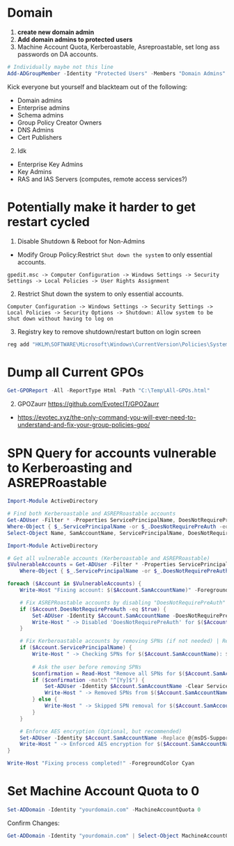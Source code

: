 # Domain
1. **create new domain admin**
2. **Add domain admins to protected users**
3. Machine Account Quota, Kerberoastable, Asreproastable, set long ass passwords on DA accounts. 
```powershell
# Individually maybe not this line
Add-ADGroupMember -Identity "Protected Users" -Members "Domain Admins"
```
   
Kick everyone but yourself and blackteam out of the following:
  - Domain admins
  - Enterprise admins
  - Schema admins
  - Group Policy Creator Owners
  - DNS Admins
  - Cert Publishers

2. Idk
  - Enterprise Key Admins
  - Key Admins
  - RAS and IAS Servers (computes, remote access services?)

# Potentially make it harder to get restart cycled
1. Disable Shutdown & Reboot for Non-Admins
  - Modify Group Policy:Restrict ```Shut down the system``` to only essential accounts.
```plaintext
gpedit.msc -> Computer Configuration -> Windows Settings -> Security Settings -> Local Policies -> User Rights Assignment
 ```
2. Restrict Shut down the system to only essential accounts.
```plaintext
Computer Configuration -> Windows Settings -> Security Settings -> Local Policies -> Security Options -> Shutdown: Allow system to be shut down without having to log on
```
3. Registry key to remove shutdown/restart button on login screen
```powershell
reg add "HKLM\SOFTWARE\Microsoft\Windows\CurrentVersion\Policies\System" /v ShutdownWithoutLogon /t REG_DWORD /d 0 /f
```
# Dump all Current GPOs
```powershell
Get-GPOReport -All -ReportType Html -Path "C:\Temp\All-GPOs.html"
```

2. GPOZaurr
https://github.com/EvotecIT/GPOZaurr
  - https://evotec.xyz/the-only-command-you-will-ever-need-to-understand-and-fix-your-group-policies-gpo/

# SPN Query for accounts vulnerable to Kerberoasting and ASREPRoastable
```powershell
Import-Module ActiveDirectory

# Find both Kerberoastable and ASREPRoastable accounts
Get-ADUser -Filter * -Properties ServicePrincipalName, DoesNotRequirePreAuth | 
Where-Object { $_.ServicePrincipalName -or $_.DoesNotRequirePreAuth -eq $true } |
Select-Object Name, SamAccountName, ServicePrincipalName, DoesNotRequirePreAuth
```

```powershell
Import-Module ActiveDirectory

# Get all vulnerable accounts (Kerberoastable and ASREPRoastable)
$VulnerableAccounts = Get-ADUser -Filter * -Properties ServicePrincipalName, DoesNotRequirePreAuth | 
    Where-Object { $_.ServicePrincipalName -or $_.DoesNotRequirePreAuth -eq $true }

foreach ($Account in $VulnerableAccounts) {
    Write-Host "Fixing account: $($Account.SamAccountName)" -ForegroundColor Yellow

    # Fix ASREPRoastable accounts by disabling "DoesNotRequirePreAuth"
    if ($Account.DoesNotRequirePreAuth -eq $true) {
        Set-ADUser -Identity $Account.SamAccountName -DoesNotRequirePreAuth $false
        Write-Host " -> Disabled 'DoesNotRequirePreAuth' for $($Account.SamAccountName)" -ForegroundColor Green
    }

    # Fix Kerberoastable accounts by removing SPNs (if not needed) | Regular user accounts shouldn't need but if an account is running a service like IIS, SQL Server, or a File Server it's needed.
    if ($Account.ServicePrincipalName) {
        Write-Host " -> Checking SPNs for $($Account.SamAccountName): $($Account.ServicePrincipalName)"
        
        # Ask the user before removing SPNs
        $confirmation = Read-Host "Remove all SPNs for $($Account.SamAccountName)? (Y/N)"
        if ($confirmation -match "^[Yy]$") {
            Set-ADUser -Identity $Account.SamAccountName -Clear ServicePrincipalName
            Write-Host " -> Removed SPNs from $($Account.SamAccountName)" -ForegroundColor Green
        } else {
            Write-Host " -> Skipped SPN removal for $($Account.SamAccountName)" -ForegroundColor Red
        }
    }

    # Enforce AES encryption (Optional, but recommended)
    Set-ADUser -Identity $Account.SamAccountName -Replace @{msDS-SupportedEncryptionTypes=24}
    Write-Host " -> Enforced AES encryption for $($Account.SamAccountName)" -ForegroundColor Green
}

Write-Host "Fixing process completed!" -ForegroundColor Cyan

```

# Set Machine Account Quota to 0
```powershell
Set-ADDomain -Identity "yourdomain.com" -MachineAccountQuota 0
```
Confirm Changes:
```powershell
Get-ADDomain -Identity "yourdomain.com" | Select-Object MachineAccountQuota
```

